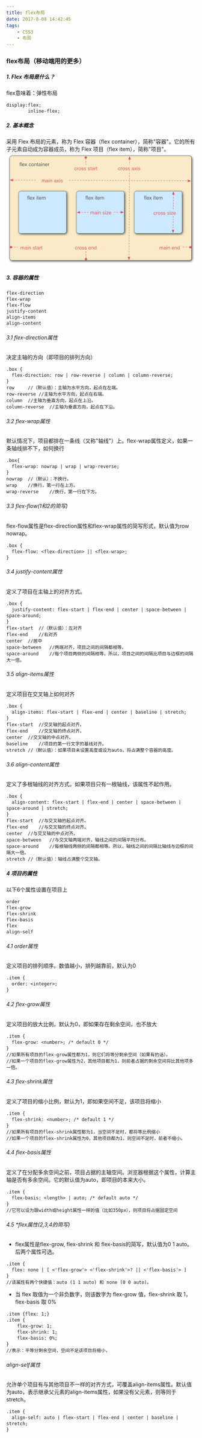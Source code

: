 ```yaml
---
title: flex布局
date: 2017-8-08 14:42:45
tags:
    - CSS3
    - 布局
---
```


### flex布局（移动端用的更多）
##### 1. Flex 布局是什么？
flex意味着：弹性布局
```
display:flex;
        inline-flex;
```
##### 2. 基本概念
采用 Flex 布局的元素，称为 Flex 容器（flex container），简称"容器"。它的所有子元素自动成为容器成员，称为 Flex 项目（flex item），简称"项目"。
![image](flex布局/01.png)

<!--more-->

##### 3. 容器的属性
```
flex-direction
flex-wrap
flex-flow
justify-content
align-items
align-content
```
###### 3.1 flex-direction属性
决定主轴的方向（即项目的排列方向）
```
.box {
  flex-direction: row | row-reverse | column | column-reverse;
}
row     //（默认值）：主轴为水平方向，起点在左端。
row-reverse //主轴为水平方向，起点在右端。
column  //主轴为垂直方向，起点在上沿。
column-reverse  //主轴为垂直方向，起点在下沿。
```
###### 3.2 flex-wrap属性
默认情况下，项目都排在一条线（又称"轴线"）上。flex-wrap属性定义，如果一条轴线排不下，如何换行
```
.box{
  flex-wrap: nowrap | wrap | wrap-reverse;
}
nowrap  //（默认）：不换行。
wrap    //换行，第一行在上方。
wrap-reverse    //换行，第一行在下方。
```
###### 3.3 flex-flow(1和2的简写)
flex-flow属性是flex-direction属性和flex-wrap属性的简写形式，默认值为row nowrap。
```
.box {
  flex-flow: <flex-direction> || <flex-wrap>;
}
```
###### 3.4 justify-content属性
定义了项目在主轴上的对齐方式。
```
.box {
  justify-content: flex-start | flex-end | center | space-between | space-around;
}
flex-start  //（默认值）：左对齐
flex-end    //右对齐
center  //居中
space-between   //两端对齐，项目之间的间隔都相等。
space-around    //每个项目两侧的间隔相等。所以，项目之间的间隔比项目与边框的间隔大一倍。
```
###### 3.5 align-items属性
定义项目在交叉轴上如何对齐
```
.box {
  align-items: flex-start | flex-end | center | baseline | stretch;
}
flex-start  //交叉轴的起点对齐。
flex-end    //交叉轴的终点对齐。
center  //交叉轴的中点对齐。
baseline    //项目的第一行文字的基线对齐。
stretch //（默认值）：如果项目未设置高度或设为auto，将占满整个容器的高度。
```
###### 3.6 align-content属性
定义了多根轴线的对齐方式。如果项目只有一根轴线，该属性不起作用。
```
.box {
  align-content: flex-start | flex-end | center | space-between | space-around | stretch;
}
flex-start  //与交叉轴的起点对齐。
flex-end    //与交叉轴的终点对齐。
center  //与交叉轴的中点对齐。
space-between   //与交叉轴两端对齐，轴线之间的间隔平均分布。
space-around    //每根轴线两侧的间隔都相等。所以，轴线之间的间隔比轴线与边框的间隔大一倍。
stretch //（默认值）：轴线占满整个交叉轴。
```
##### 4 项目的属性
以下6个属性设置在项目上
```
order
flex-grow
flex-shrink
flex-basis
flex
align-self
```
###### 4.1 order属性
定义项目的排列顺序。数值越小，排列越靠前，默认为0
```
.item {
  order: <integer>;
}
```
###### 4.2 flex-grow属性
定义项目的放大比例，默认为0，即如果存在剩余空间，也不放大
```
.item {
  flex-grow: <number>; /* default 0 */
}
//如果所有项目的flex-grow属性都为1，则它们将等分剩余空间（如果有的话）。
//如果一个项目的flex-grow属性为2，其他项目都为1，则前者占据的剩余空间将比其他项多一倍。
```
###### 4.3 flex-shrink属性
定义了项目的缩小比例，默认为1，即如果空间不足，该项目将缩小
```
.item {
  flex-shrink: <number>; /* default 1 */
}
//如果所有项目的flex-shrink属性都为1，当空间不足时，都将等比例缩小
//如果一个项目的flex-shrink属性为0，其他项目都为1，则空间不足时，前者不缩小。
```
###### 4.4 flex-basis属性
定义了在分配多余空间之前，项目占据的主轴空间。浏览器根据这个属性，计算主轴是否有多余空间。它的默认值为auto，即项目的本来大小。
```
.item {
  flex-basis: <length> | auto; /* default auto */
}
//它可以设为跟width或height属性一样的值（比如350px），则项目将占据固定空间
```
###### 4.5 *flex属性(2,3,4的简写)
- flex属性是flex-grow, flex-shrink 和 flex-basis的简写，默认值为0 1 auto。后两个属性可选。
```
.item {
  flex: none | [ <'flex-grow'> <'flex-shrink'>? || <'flex-basis'> ]
}
//该属性有两个快捷值：auto (1 1 auto) 和 none (0 0 auto)。
```
- 当 flex 取值为一个非负数字，则该数字为 flex-grow 值，flex-shrink 取 1，flex-basis 取 0%
```
.item {flex: 1;}
.item {
    flex-grow: 1;
    flex-shrink: 1;
    flex-basis: 0%;
}
//表示：平等分剩余空间，空间不足该项目将缩小，
```
###### align-self属性
允许单个项目有与其他项目不一样的对齐方式，可覆盖align-items属性。默认值为auto，表示继承父元素的align-items属性，如果没有父元素，则等同于stretch。
```
.item {
  align-self: auto | flex-start | flex-end | center | baseline | stretch;
}
```